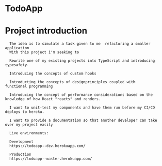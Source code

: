 # TodoApp

# Project introduction

      The idea is to simulate a task given to me  refactoring a smaller application
      With this project i'm seeking to 

      Rewrite one of my existing projects into TypeScript and introducing typesafety.

      Introducing the concepts of custom hooks

      Introducting the concepts of designprinciples coupled with functional programming

      Introducing the concept of performance considerations based on the knowledge of how React "reacts" and renders.

      I want to unit-test my components and have them run before my CI/CD deploys to heroku.

      I want to provide a documentation so that another developer can take over my project easily

      Live environments:

      Development
      https://todoapp--dev.herokuapp.com/

      Production
      https://todoapp--master.herokuapp.com/
